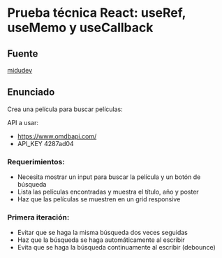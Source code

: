# Prueba técnica React: useRef, useMemo y useCallback

## Fuente

[midudev](https://www.twitch.tv/videos/1732102325)

## Enunciado 

Crea una película para buscar películas:

API a usar:
- https://www.omdbapi.com/
- API_KEY 4287ad04

### Requerimientos:

- Necesita mostrar un input para buscar la película y un botón de búsqueda
- Lista las películas encontradas y muestra el título, año y poster
- Haz que las películas se muestren en un grid responsive

### Primera iteración:

- Evitar que se haga la misma búsqueda dos veces seguidas
- Haz que la búsqueda se haga automáticamente al escribir
- Evita que se haga la búsqueda continuamente al escribir (debounce)
